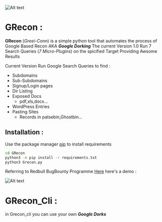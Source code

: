 ![Alt text](https://raw.githubusercontent.com/adnane-X-tebbaa/imgs/master/grecon4.jpg)
# GRecon : 
**GRecon** (*Greei-Conn*) is a simple python tool that automates the process of Google Based Recon AKA ***Google Dorking***
The current Version 1.0 Run 7 Search Queries (*7 Micro-Plugins*)  on the spicified Target Providing Awsome Results

Current Version Run Google Search Queries to find :
* Subdomains
* Sub-Subdomains
* Signup/Login pages
* Dir Listing
* Exposed Docs
  - pdf,xls,docx...
* WordPress Entries
* Pasting Sites
  - Records in patsebin,Ghostbin...
  

## Installation :

Use the package manager [pip](https://pip.pypa.io/en/stable/) to install requirements

```bash
cd GRecon
python3 -m pip install -r requirements.txt
python3 Grecon.py
```

Referring to Redbull BugBounty Programme [Here](https://www.intigriti.com/programs/redbull/redbull/detail)  here's a demo : 

![Alt text](https://raw.githubusercontent.com/adnane-X-tebbaa/imgs/master/demo1.gif)

# GRecon_Cli : 
in Grecon_cli you can use your own ***Google Dorks*** 
